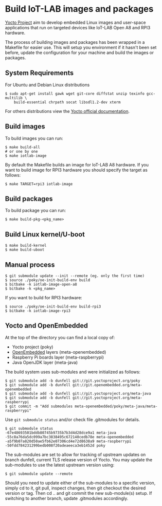 Build IoT-LAB images and packages
=================================

[Yocto Project](https://www.yoctoproject.org/) aim to develop embedded Linux images and user-space applications that run on targeted devices like IoT-LAB Open A8 and RPI3 hardware.

The process of building images and packages has been wrapped in a Makefile for easier use. This will setup you environment  if it hasn't been set before, update the configuration for your machine and build the images or packages.


System Requirements
-------------------

For Ubuntu and Debian Linux distributions

    $ sudo apt-get install gawk wget git-core diffstat unzip texinfo gcc-multilib \
        build-essential chrpath socat libsdl1.2-dev xterm

For others distributions view the [Yocto official documentation](https://www.yoctoproject.org/documentation).

Build images
---------------

To build images you can run:

    $ make build-all 
    # or one by one
    $ make iotlab-image

By default the Makefile builds an image for IoT-LAB A8 hardware. If you want to build image for RPI3 hardware you should specify the target as follows:

    $ make TARGET=rpi3 iotlab-image

Build packages
-----------------

To build package you can run:

    $ make build-pkg-<pkg_name>

Build Linux kernel/U-boot
-----------------

    $ make build-kernel
    $ make build-uboot

Manual process
--------------
   
    $ git submodule update --init --remote (eg. only the first time)
    $ source ./poky/oe-init-build-env build
    $ bitbake -k iotlab-image-open-a8
    $ bitbake -k <pkg_name>

If you want to build for RPI3 hardware:

    $ source ./poky/oe-init-build-env build-rpi3
    $ bitbake -k iotlab-image-rpi3


Yocto and OpenEmbedded
----------------------

At the top of the directory you can find a local copy of:

* Yocto project (poky)
* [OpenEmbedded](https://www.openembedded.org/wiki/Main_Page) layers (meta-openembedded)
* Raspberry Pi boards layer (meta-raspberrypi)
* Java OpenJDK layer (meta-java)

The build system uses sub-modules and were initialized as follows:

    $ git submodule add -b dunfell git://git.yoctoproject.org/poky
    $ git submodule add -b dunfell git://git.openembedded.org/meta-openembedded
    $ git submodule add -b dunfell git://git.yoctoproject.org/meta-java
    $ git submodule add -b dunfell git://git.yoctoproject.org/meta-raspberrypi
    $ git commit -m "Add submodules meta-openembedded/poky/meta-java/meta-raspberrypi"

Use `git submodule status` and/or check file .gitmodules for details.
   
    $ git submodule status
    -67e48693501bddb80745b9735b7b3d4d28dce9a1 meta-java
    -55c8a76da5dc099a7bc3838495c672140cedb78e meta-openembedded
    -a5f9b07a820d50ae5fb62e07306cd4e72d8638a9 meta-raspberrypi
    -50fdd784231299bedb008f20adeaeeca3eb1452d poky

The sub-modules are set to allow for tracking of upstream updates
on branch dunfell, current TLS release version of Yocto. You may
update the sub-modules to use the latest upstream version using:

    $ git submodule update --remote

Should you need to update either of the sub-modules to a specific version,
simply cd to it, git pull, inspect changes, then git checkout the desired
version or tag.  Then cd .. and git commit the new sub-module(s) setup.
If switching to another branch, update .gitmodules accordingly.
